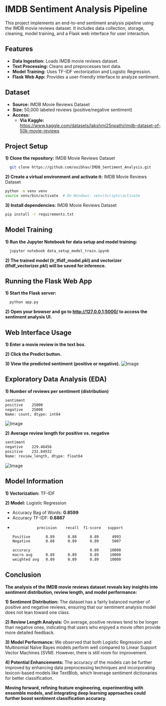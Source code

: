 # IMDB Sentiment Analysis Pipeline

This project implements an end-to-end sentiment analysis pipeline using the IMDB movie reviews dataset. It includes data collection, storage, cleaning, model training, and a Flask web interface for user interaction.


## Features
- **Data Ingestion:** Loads IMDB movie reviews dataset.
- **Text Processing:** Cleans and preprocesses text data.
- **Model Training:** Uses TF-IDF vectorization and Logistic Regression.
- **Flask Web App:** Provides a user-friendly interface to analyze sentiment.

## Dataset

- **Source:** 
  IMDB Movie Reviews Dataset
- **Size:** 
  50,000 labeled reviews (positive/negative sentiment)
- **Access:** 
    - **Via Kaggle:** https://www.kaggle.com/datasets/lakshmi25npathi/imdb-dataset-of-50k-movie-reviews
  


## Project Setup
 **1) Clone the repository:** 
  IMDB Movie Reviews Dataset
```bash
  git clone https://github.com/ouibhav/IMDB_Sentiment_Analysis.git 
```
**2) Create a virtual environment and activate it:** 
  IMDB Movie Reviews Dataset
  ```bash
  python -m venv venv
source venv/bin/activate  # On Windows: venv\Scripts\activate
```
**3) Install dependencies:** 
  IMDB Movie Reviews Dataset
  ```bash
  pip install -r requirements.txt
```
## Model Training

**1) Run the Jupyter Notebook for data setup and model training:** 
```bash
  jupyter notebook data_setup_model_train.ipynb
```
**2) The trained model (lr_tfidf_model.pkl) and vectorizer (tfidf_vectorizer.pkl) will be saved for inference.**

## Running the Flask Web App

**1) Start the Flask server:** 
```bash
  python app.py
```
**2) Open your browser and go to http://127.0.0.1:5000/ to access the sentiment analysis UI.**

## Web Interface Usage

**1) Enter a movie review in the text box.** 


**2) Click the Predict button.**

**3) View the predicted sentiment (positive or negative).**
![Image](https://github.com/user-attachments/assets/e6b7947e-493d-4966-a0c5-e0bcd8a9d5b8)
## Exploratory Data Analysis (EDA)

**1) Number of reviews per sentiment (distribution)** 
```bash
sentiment
positive    25000
negative    25000
Name: count, dtype: int64
```
![Image](https://github.com/user-attachments/assets/9439f2e7-9090-417c-be60-09a857db866b)

**2) Average review length for positive vs. negative**
```bash
sentiment
negative    229.46456
positive    232.84932
Name: review_length, dtype: float64
```
![Image](https://github.com/user-attachments/assets/73563f22-ad50-4041-9178-1ad89e41c82f)
## Model Information

**1) Vectorization:**  TF-IDF 

**2) Model:** Logistic Regression
  - Accuracy Bag of Words: **0.8599**
  - Accuracy TF-IDF: **0.8867**
  - ```bash
               precision    recall  f1-score   support

    Positive       0.89      0.88      0.89      4993
    Negative       0.88      0.89      0.89      5007

    accuracy                           0.89     10000
    macro avg      0.89      0.89      0.89     10000
    weighted avg   0.89      0.89      0.89     10000
    ```


## Conclusion

**The analysis of the IMDB movie reviews dataset reveals key insights into sentiment distribution, review length, and model performance:**

**1) Sentiment Distribution:** The dataset has a fairly balanced number of positive and negative reviews, ensuring that our sentiment analysis model does not lean toward one class.

**2) Review Length Analysis:** On average, positive reviews tend to be longer than negative ones, indicating that users who enjoyed a movie often provide more detailed feedback.

**3) Model Performance:** We observed that both Logistic Regression and Multinomial Naïve Bayes models perform well compared to Linear Support Vector Machines (SVM). However, there is still room for improvement.

**4) Potential Enhancements:** The accuracy of the models can be further improved by enhancing data preprocessing techniques and incorporating lexicon-based models like TextBlob, which leverage sentiment dictionaries for better classification.

**Moving forward, refining feature engineering, experimenting with ensemble models, and integrating deep learning approaches could further boost sentiment classification accuracy.**
